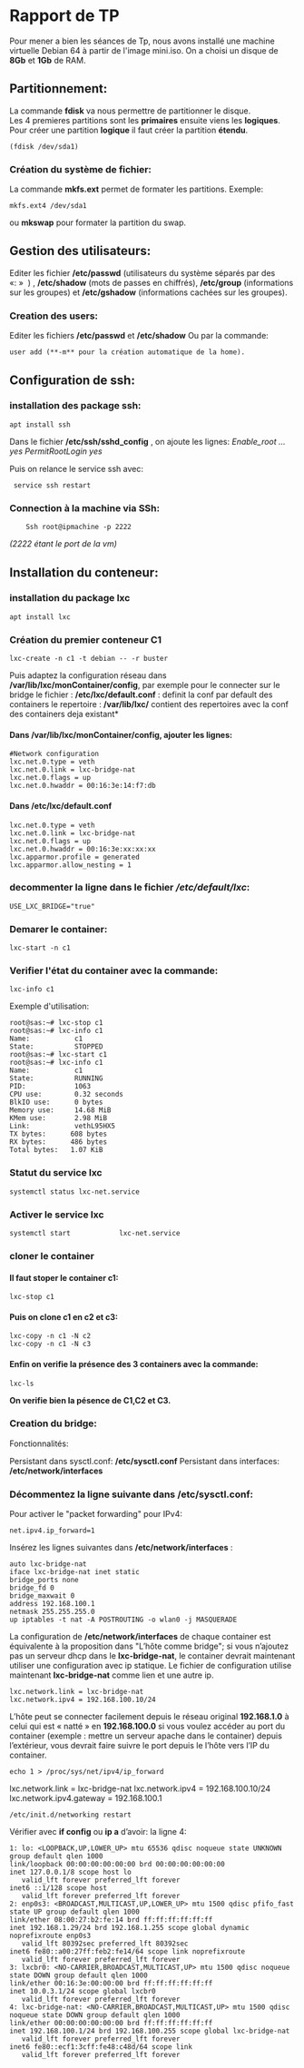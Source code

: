 # Rapport de TP

Pour mener a bien les séances de Tp, nous avons installé une machine virtuelle Debian 64 à partir de l'image mini.iso.
On a choisi un disque de **8Gb** et **1Gb** de RAM.

## Partitionnement:
La commande  **fdisk**   va nous permettre de partitionner le disque.     
Les 4 premieres partitions sont les  **primaires** ensuite viens les **logiques**.          Pour créer une partition **logique** il faut créer la partition **étendu**.
    
    (fdisk /dev/sda1)

### Création du système de fichier:
La commande **mkfs.ext** permet de formater les partitions.
Exemple: 

    mkfs.ext4 /dev/sda1 
ou **mkswap** pour formater la partition du swap.


## Gestion des utilisateurs:
Editer les fichier **/etc/passwd** (utilisateurs du système séparés par des «: »  ) , **/etc/shadow** (mots de passes en chiffrés), **/etc/group** (informations sur les groupes) et **/etc/gshadow** (informations cachées sur les groupes).

### Creation des users:       
Editer les fichiers **/etc/passwd** et **/etc/shadow**
Ou par la commande:

    user add (**-m** pour la création automatique de la home).

## Configuration de ssh:
### installation des package ssh:

    apt install ssh

Dans le fichier **/etc/ssh/sshd_config** , on ajoute les lignes:
*Enable_root ... yes
PermitRootLogin yes*

Puis on relance le service ssh avec:
    
     service ssh restart

### Connection à la machine via SSh:

        Ssh root@ipmachine -p 2222
*(2222 étant le port de la vm)*

## Installation du conteneur:
 ### installation du package lxc
    apt install lxc
### Création du premier conteneur C1
    lxc-create -n c1 -t debian -- -r buster

Puis adaptez la configuration réseau dans **/var/lib/lxc/monContainer/config**,
par exemple pour le connecter sur le bridge
le fichier : **/etc/lxc/default.conf** : definit la conf par default des containers
le repertoire : **/var/lib/lxc/** contient des repertoires avec la conf des containers deja existant*

#### Dans **/var/lib/lxc/monContainer/config**, ajouter les lignes:

    #Network configuration
    lxc.net.0.type = veth   
    lxc.net.0.link = lxc-bridge-nat
    lxc.net.0.flags = up
    lxc.net.0.hwaddr = 00:16:3e:14:f7:db

#### Dans **/etc/lxc/default.conf**
    lxc.net.0.type = veth
    lxc.net.0.link = lxc-bridge-nat
    lxc.net.0.flags = up
    lxc.net.0.hwaddr = 00:16:3e:xx:xx:xx
    lxc.apparmor.profile = generated
    lxc.apparmor.allow_nesting = 1
### decommenter la ligne dans le fichier */etc/default/lxc*:
    USE_LXC_BRIDGE="true"

### Demarer le container:
    lxc-start -n c1

### Verifier l'état du container avec la commande:
    lxc-info c1

Exemple d'utilisation:

    root@sas:~# lxc-stop c1
    root@sas:~# lxc-info c1
    Name:           c1
    State:          STOPPED
    root@sas:~# lxc-start c1
    root@sas:~# lxc-info c1
    Name:           c1
    State:          RUNNING
    PID:            1063
    CPU use:        0.32 seconds
    BlkIO use:      0 bytes
    Memory use:     14.68 MiB
    KMem use:       2.98 MiB
    Link:           vethL95HX5
    TX bytes:      608 bytes
    RX bytes:      486 bytes
    Total bytes:   1.07 KiB


### Statut du service lxc
    systemctl status lxc-net.service

### Activer le service lxc
    systemctl start            lxc-net.service

### cloner le container

#### Il faut stoper le container c1:

    lxc-stop c1

#### Puis on clone c1 en c2 et c3:
    lxc-copy -n c1 -N c2
    lxc-copy -n c1 -N c3

#### Enfin on verifie la présence des 3 containers avec la commande:
    lxc-ls
**On verifie bien la pésence de C1,C2 et C3.**




### Creation du bridge:
Fonctionnalités:

Persistant dans sysctl.conf: **/etc/sysctl.conf** 
Persistant dans interfaces: **/etc/network/interfaces**
### Décommentez la ligne suivante dans **/etc/sysctl.conf**:
Pour activer le "packet forwarding" pour IPv4:

    net.ipv4.ip_forward=1
Insérez les lignes suivantes dans **/etc/network/interfaces** :

    auto lxc-bridge-nat
    iface lxc-bridge-nat inet static
    bridge_ports none
    bridge_fd 0
    bridge_maxwait 0
    address 192.168.100.1
    netmask 255.255.255.0
    up iptables -t nat -A POSTROUTING -o wlan0 -j MASQUERADE

La configuration de **/etc/network/interfaces** de chaque container est équivalente à la proposition dans "L’hôte comme bridge"; si vous n’ajoutez pas un serveur dhcp dans le **lxc-bridge-nat**, le container devrait maintenant utiliser une configuration avec ip statique. 
Le fichier de configuration utilise maintenant **lxc-bridge-nat** comme lien et une autre ip.

    lxc.network.link = lxc-bridge-nat
    lxc.network.ipv4 = 192.168.100.10/24

L’hôte peut se connecter facilement depuis le réseau original **192.168.1.0** à celui qui est « natté » en **192.168.100.0**
si vous voulez accéder au port du container (exemple : mettre un serveur apache dans le container) depuis l’extérieur, vous devrait faire suivre le port depuis le l’hôte vers l’IP du container.

    echo 1 > /proc/sys/net/ipv4/ip_forward


lxc.network.link = lxc-bridge-nat
lxc.network.ipv4 = 192.168.100.10/24
lxc.network.ipv4.gateway = 192.168.100.1


    /etc/init.d/networking restart

Vérifier avec **if config** ou **ip a** d’avoir: la ligne 4:

    1: lo: <LOOPBACK,UP,LOWER_UP> mtu 65536 qdisc noqueue state UNKNOWN group default qlen 1000
    link/loopback 00:00:00:00:00:00 brd 00:00:00:00:00:00
    inet 127.0.0.1/8 scope host lo
       valid_lft forever preferred_lft forever
    inet6 ::1/128 scope host 
       valid_lft forever preferred_lft forever
    2: enp0s3: <BROADCAST,MULTICAST,UP,LOWER_UP> mtu 1500 qdisc pfifo_fast state UP group default qlen 1000
    link/ether 08:00:27:b2:fe:14 brd ff:ff:ff:ff:ff:ff
    inet 192.168.1.29/24 brd 192.168.1.255 scope global dynamic noprefixroute enp0s3
       valid_lft 80392sec preferred_lft 80392sec
    inet6 fe80::a00:27ff:feb2:fe14/64 scope link noprefixroute 
       valid_lft forever preferred_lft forever
    3: lxcbr0: <NO-CARRIER,BROADCAST,MULTICAST,UP> mtu 1500 qdisc noqueue state DOWN group default qlen 1000
    link/ether 00:16:3e:00:00:00 brd ff:ff:ff:ff:ff:ff
    inet 10.0.3.1/24 scope global lxcbr0
       valid_lft forever preferred_lft forever
    4: lxc-bridge-nat: <NO-CARRIER,BROADCAST,MULTICAST,UP> mtu 1500 qdisc noqueue state DOWN group default qlen 1000
    link/ether 00:00:00:00:00:00 brd ff:ff:ff:ff:ff:ff
    inet 192.168.100.1/24 brd 192.168.100.255 scope global lxc-bridge-nat
       valid_lft forever preferred_lft forever
    inet6 fe80::ecf1:3cff:fe48:c48d/64 scope link 
       valid_lft forever preferred_lft forever